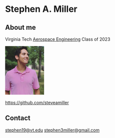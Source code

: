 # Stephen A. Miller

## About me

Virginia Tech [Aerospace Engineering](https://www.aoe.vt.edu/undergraduate/aerospace-engineering.html) Class of 2023

<img src="https://raw.githubusercontent.com/steveamiller/steveamiller.github.io/main/IMG_9517.jpg"  width="25%" height="25%">

https://github.com/steveamiller

## Contact

stephen19@vt.edu
stephen3miller@gmail.com
